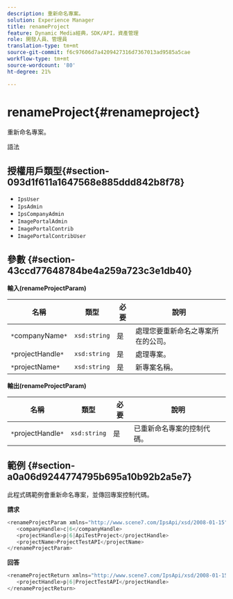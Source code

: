 ```yaml
---
description: 重新命名專案。
solution: Experience Manager
title: renameProject
feature: Dynamic Media經典，SDK/API，資產管理
role: 開發人員、管理員
translation-type: tm+mt
source-git-commit: f6c97606d7a4209427316d7367013ad9585a5cae
workflow-type: tm+mt
source-wordcount: '80'
ht-degree: 21%

---
```



# renameProject{#renameproject}

重新命名專案。

語法

## 授權用戶類型{#section-093d1f611a1647568e885ddd842b8f78}

* `IpsUser`
* `IpsAdmin`
* `IpsCompanyAdmin`
* `ImagePortalAdmin`
* `ImagePortalContrib`
* `ImagePortalContribUser`

## 參數 {#section-43ccd77648784be4a259a723c3e1db40}

**輸入(renameProjectParam)**

| 名稱 | 類型 | 必要 | 說明 |
|---|---|---|---|
| `*`companyName`*` | `xsd:string` | 是 | 處理您要重新命名之專案所在的公司。 |
| `*`projectHandle`*` | `xsd:string` | 是 | 處理專案。 |
| `*`projectName`*` | `xsd:string` | 是 | 新專案名稱。 |

**輸出(renameProjectParam)**

| 名稱 | 類型 | 必要 | 說明 |
|---|---|---|---|
| `*`projectHandle`*` | `xsd:string` | 是 | 已重新命名專案的控制代碼。 |

## 範例 {#section-a0a06d9244774795b695a10b92b2a5e7}

此程式碼範例會重新命名專案，並傳回專案控制代碼。

**請求**

```java
<renameProjectParam xmlns="http://www.scene7.com/IpsApi/xsd/2008-01-15">
   <companyHandle>c|6</companyHandle>
   <projectHandle>p|6|ApiTestProject</projectHandle>
   <projectName>ProjectTestAPI</projectName>
</renameProjectParam>
```

**回答**

```java
<renameProjectReturn xmlns="http://www.scene7.com/IpsApi/xsd/2008-01-15">
   <projectHandle>p|6|ProjectTestAPI</projectHandle>
</renameProjectReturn>
```

